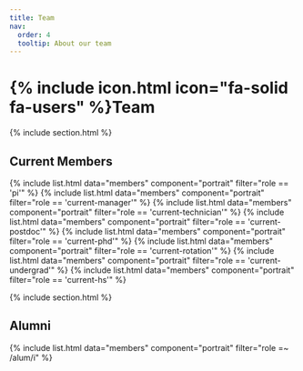 ```yaml
---
title: Team
nav:
  order: 4
  tooltip: About our team
---
```


# {% include icon.html icon="fa-solid fa-users" %}Team

{% include section.html %}

## Current Members

{% include list.html  data="members"  component="portrait"  filter="role == 'pi'" %}
{% include list.html  data="members"  component="portrait"  filter="role == 'current-manager'" %}
{% include list.html  data="members"  component="portrait"  filter="role == 'current-technician'" %}
{% include list.html  data="members"  component="portrait"  filter="role == 'current-postdoc'" %}
{% include list.html  data="members"  component="portrait"  filter="role == 'current-phd'" %}
{% include list.html  data="members"  component="portrait"  filter="role == 'current-rotation'" %}
{% include list.html  data="members"  component="portrait"  filter="role == 'current-undergrad'" %}
{% include list.html  data="members"  component="portrait"  filter="role == 'current-hs'" %}

{% include section.html %}

## Alumni

{% include list.html  data="members"  component="portrait"  filter="role =~ /alum/i" %}
